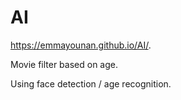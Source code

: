 # AI
https://emmayounan.github.io/AI/.

Movie filter based on age.

Using face detection / age recognition. 
